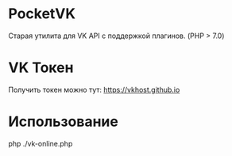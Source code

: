 # PocketVK
Старая утилита для VK API с поддержкой плагинов. (PHP > 7.0)

# VK Токен
Получить токен можно тут: https://vkhost.github.io

# Использование
php ./vk-online.php
